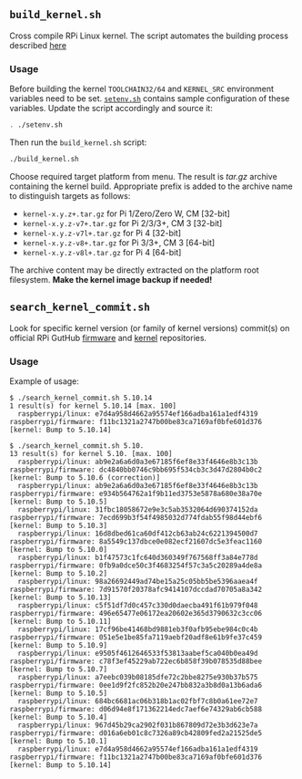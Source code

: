 ## `build_kernel.sh`
Cross compile RPi Linux kernel. The script automates the building process
described [here](https://www.raspberrypi.org/documentation/linux/kernel/building.md)

### Usage
Before building the kernel `TOOLCHAIN32/64` and `KERNEL_SRC` environment
variables need to be set. [`setenv.sh`](setenv.sh) contains sample configuration
of these variables. Update the script accordingly and source it:

```sh
. ./setenv.sh
```

Then run the `build_kernel.sh` script:

```sh
./build_kernel.sh
```

Choose required target platform from menu. The result is *tar.gz* archive
containing the kernel build. Appropriate prefix is added to the archive name
to distinguish targets as follows:

* `kernel-x.y.z+.tar.gz` for Pi 1/Zero/Zero W, CM [32-bit]
* `kernel-x.y.z-v7+.tar.gz` for Pi 2/3/3+, CM 3 [32-bit]
* `kernel-x.y.z-v7l+.tar.gz` for Pi 4 [32-bit]
* `kernel-x.y.z-v8+.tar.gz` for Pi 3/3+, CM 3 [64-bit]
* `kernel-x.y.z-v8l+.tar.gz` for Pi 4 [64-bit]

The archive content may be directly extracted on the platform root filesystem.
**Make the kernel image backup if needed!**

## `search_kernel_commit.sh`
Look for specific kernel version (or family of kernel versions) commit(s) on
official RPi GutHub [firmware](https://github.com/raspberrypi/firmware)
and [kernel](https://github.com/raspberrypi/linux) repositories.

### Usage
Example of usage:

```
$ ./search_kernel_commit.sh 5.10.14
1 result(s) for kernel 5.10.14 [max. 100]
  raspberrypi/linux: e7d4a958d4662a95574ef166adba161a1edf4319 raspberrypi/firmware: f11bc1321a2747b00be83ca7169af0bfe601d376 [kernel: Bump to 5.10.14]
```
```
$ ./search_kernel_commit.sh 5.10.
13 result(s) for kernel 5.10. [max. 100]
  raspberrypi/linux: ab9e2a6a6d0a3e67185f6ef8e33f4646e8b3c13b raspberrypi/firmware: dc4840bb0746c9bb695f534cb3c3d47d2804b0c2 [kernel: Bump to 5.10.6 (correction)]
  raspberrypi/linux: ab9e2a6a6d0a3e67185f6ef8e33f4646e8b3c13b raspberrypi/firmware: e934b564762a1f9b11ed3753e5878a680e38a70e [kernel: Bump to 5.10.5]
  raspberrypi/linux: 31fbc18058672e9e3c5ab3532064d690374152da raspberrypi/firmware: 7ecd699b3f54f4985032d774fdab55f98d44ebf6 [kernel: Bump to 5.10.3]
  raspberrypi/linux: 16d8dbed61ca60df412cb63ab24c6221394500d7 raspberrypi/firmware: 8a5549c137dbce0e082ecf21607dc5e3feac1160 [kernel: Bump to 5.10.0]
  raspberrypi/linux: b1f47573c1fc640d360349f767568ff3a84e778d raspberrypi/firmware: 0fb9a0dce50c3f4683254f57c3a5c20289a4de8a [kernel: Bump to 5.10.2]
  raspberrypi/linux: 98a26692449ad74be15a25c05bb5be5396aaea4f raspberrypi/firmware: 7d91570f20378afc9414107dccdad70705a8a342 [kernel: Bump to 5.10.13]
  raspberrypi/linux: c5f51df7d0c457c330d0daecba491f61b979f048 raspberrypi/firmware: 496e65477e06172ea20602e365d3790632c3cc06 [kernel: Bump to 5.10.11]
  raspberrypi/linux: 17cf96be41468bd9881eb3f0afb95ebe984c0c4b raspberrypi/firmware: 051e5e1be85fa7119aebf20adf8e61b9fe37c459 [kernel: Bump to 5.10.9]
  raspberrypi/linux: e9505f4612646533f53813aabef5ca040b0ea49d raspberrypi/firmware: c78f3ef45229ab722ec6b858f39b078535d88bee [kernel: Bump to 5.10.7]
  raspberrypi/linux: a7eebc039b08185dfe72c2bbe8275e930b37b575 raspberrypi/firmware: 0ee1d9f2fc852b20e247bb832a3b8d0a13b6ada6 [kernel: Bump to 5.10.5]
  raspberrypi/linux: 684bc6681ac06b318b1ac02fbf7c8b0a61ee72e7 raspberrypi/firmware: d06d94e8f171362214edc7aef6e74329ab6cb588 [kernel: Bump to 5.10.4]
  raspberrypi/linux: 967d45b29ca2902f031b867809d72e3b3d623e7a raspberrypi/firmware: d016a6eb01c8c7326a89cb42809fed2a21525de5 [kernel: Bump to 5.10.1]
  raspberrypi/linux: e7d4a958d4662a95574ef166adba161a1edf4319 raspberrypi/firmware: f11bc1321a2747b00be83ca7169af0bfe601d376 [kernel: Bump to 5.10.14]
```
